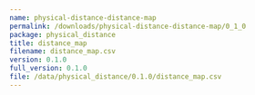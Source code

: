 ```yaml
---
name: physical-distance-distance-map
permalink: /downloads/physical-distance-distance-map/0_1_0
package: physical_distance
title: distance_map
filename: distance_map.csv
version: 0.1.0
full_version: 0.1.0
file: /data/physical_distance/0.1.0/distance_map.csv
---
```

